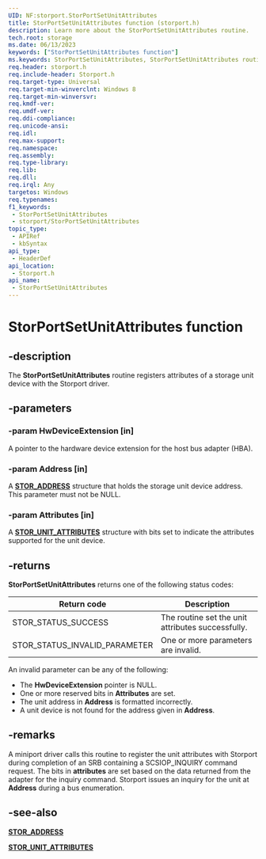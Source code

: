 ```yaml
---
UID: NF:storport.StorPortSetUnitAttributes
title: StorPortSetUnitAttributes function (storport.h)
description: Learn more about the StorPortSetUnitAttributes routine.
tech.root: storage
ms.date: 06/13/2023
keywords: ["StorPortSetUnitAttributes function"]
ms.keywords: StorPortSetUnitAttributes, StorPortSetUnitAttributes routine [Storage Devices], storage.storportsetunitattributes, storport/StorPortSetUnitAttributes
req.header: storport.h
req.include-header: Storport.h
req.target-type: Universal
req.target-min-winverclnt: Windows 8
req.target-min-winversvr: 
req.kmdf-ver: 
req.umdf-ver: 
req.ddi-compliance: 
req.unicode-ansi: 
req.idl: 
req.max-support: 
req.namespace: 
req.assembly: 
req.type-library: 
req.lib: 
req.dll: 
req.irql: Any
targetos: Windows
req.typenames: 
f1_keywords:
 - StorPortSetUnitAttributes
 - storport/StorPortSetUnitAttributes
topic_type:
 - APIRef
 - kbSyntax
api_type:
 - HeaderDef
api_location:
 - Storport.h
api_name:
 - StorPortSetUnitAttributes
---
```


# StorPortSetUnitAttributes function

## -description

The **StorPortSetUnitAttributes** routine registers attributes of a storage unit device with the Storport driver.

## -parameters

### -param HwDeviceExtension [in]

A pointer to the hardware device extension for the host bus adapter (HBA).

### -param Address [in]

A [**STOR_ADDRESS**](ns-storport-_stor_address.md) structure that holds the storage unit device address. This parameter must not be NULL.

### -param Attributes [in]

A [**STOR_UNIT_ATTRIBUTES**](ns-storport-_stor_unit_attributes.md) structure with bits set to indicate the attributes supported for the unit device.

## -returns

**StorPortSetUnitAttributes** returns one of the following status codes:

| Return code | Description |
| ----------- | ----------- |
| STOR_STATUS_SUCCESS | The routine set the unit attributes successfully. |
| STOR_STATUS_INVALID_PARAMETER | One or more parameters are invalid. |

An invalid parameter can be any of the following:

* The **HwDeviceExtension** pointer is NULL.
* One or more reserved bits in **Attributes** are set.
* The unit address in **Address** is formatted incorrectly.
* A unit device is not found for the address given in **Address**.

## -remarks

A miniport driver calls this routine to register the unit attributes with Storport during completion of an SRB containing a SCSIOP_INQUIRY command request. The bits in **attributes** are set based on the data returned from the adapter for the inquiry command. Storport issues an inquiry for the unit at **Address** during a bus enumeration.

## -see-also

[**STOR_ADDRESS**](ns-storport-_stor_address.md)

[**STOR_UNIT_ATTRIBUTES**](ns-storport-_stor_unit_attributes.md)
